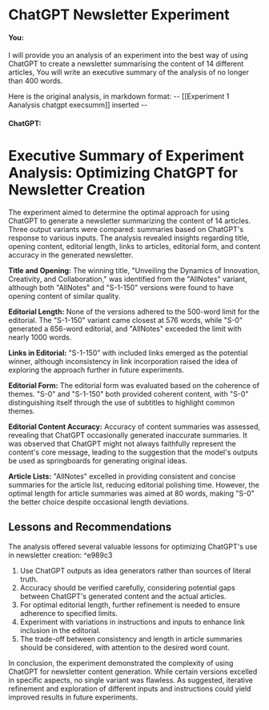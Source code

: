 # ChatGPT Newsletter Experiment

#### You:
I will provide you an analysis of an experiment into the best way of using ChatGPT to create a newsletter summarising the content of 14 different articles, You will write an executive summary of the analysis of no longer than 400 words.

Here is the original analysis, in markdown format:
-- [[Experiment 1 Aanalysis chatgpt execsumm]] inserted --

#### ChatGPT:
# Executive Summary of Experiment Analysis: Optimizing ChatGPT for Newsletter Creation

The experiment aimed to determine the optimal approach for using ChatGPT to generate a newsletter summarizing the content of 14 articles. Three output variants were compared: summaries based on ChatGPT's response to various inputs. The analysis revealed insights regarding title, opening content, editorial length, links to articles, editorial form, and content accuracy in the generated newsletter.

**Title and Opening:**
The winning title, "Unveiling the Dynamics of Innovation, Creativity, and Collaboration," was identified from the "AllNotes" variant, although both "AllNotes" and "S-1-150" versions were found to have opening content of similar quality.

**Editorial Length:**
None of the versions adhered to the 500-word limit for the editorial. The "S-1-150" variant came closest at 576 words, while "S-0" generated a 656-word editorial, and "AllNotes" exceeded the limit with nearly 1000 words.

**Links in Editorial:**
"S-1-150" with included links emerged as the potential winner, although inconsistency in link incorporation raised the idea of exploring the approach further in future experiments.

**Editorial Form:**
The editorial form was evaluated based on the coherence of themes. "S-0" and "S-1-150" both provided coherent content, with "S-0" distinguishing itself through the use of subtitles to highlight common themes.

**Editorial Content Accuracy:**
Accuracy of content summaries was assessed, revealing that ChatGPT occasionally generated inaccurate summaries. It was observed that ChatGPT might not always faithfully represent the content's core message, leading to the suggestion that the model's outputs be used as springboards for generating original ideas.

**Article Lists:**
"AllNotes" excelled in providing consistent and concise summaries for the article list, reducing editorial polishing time. However, the optimal length for article summaries was aimed at 80 words, making "S-0" the better choice despite occasional length deviations.

## Lessons and Recommendations
The analysis offered several valuable lessons for optimizing ChatGPT's use in newsletter creation: ^e989c3

1. Use ChatGPT outputs as idea generators rather than sources of literal truth.
2. Accuracy should be verified carefully, considering potential gaps between ChatGPT's generated content and the actual articles.
3. For optimal editorial length, further refinement is needed to ensure adherence to specified limits.
4. Experiment with variations in instructions and inputs to enhance link inclusion in the editorial.
5. The trade-off between consistency and length in article summaries should be considered, with attention to the desired word count.

In conclusion, the experiment demonstrated the complexity of using ChatGPT for newsletter content generation. While certain versions excelled in specific aspects, no single variant was flawless. As suggested, iterative refinement and exploration of different inputs and instructions could yield improved results in future experiments.
